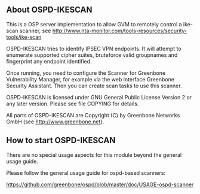 About OSPD-IKESCAN
-------------------

This is a OSP server implementation to allow GVM to remotely control
a ike-scan scanner, see http://www.nta-monitor.com/tools-resources/security-tools/ike-scan

OSPD-IKESCAN tries to identify IPSEC VPN endpoints. It will attempt to
enumerate supported cipher suites, bruteforce valid groupnames and
fingerprint any endpoint identified.

Once running, you need to configure the Scanner for Greenbone Vulnerability
Manager, for example via the web interface Greenbone Security Assistant.
Then you can create scan tasks to use this scanner.

OSPD-IKESCAN is licensed under GNU General Public License Version 2 or
any later version.  Please see file COPYING for details.

All parts of OSPD-IKESCAN are Copyright (C) by Greenbone Networks GmbH
(see http://www.greenbone.net).


How to start OSPD-IKESCAN
--------------------------

There are no special usage aspects for this module
beyond the general usage guide.

Please follow the general usage guide for ospd-based scanners:

  https://github.com/greenbone/ospd/blob/master/doc/USAGE-ospd-scanner
